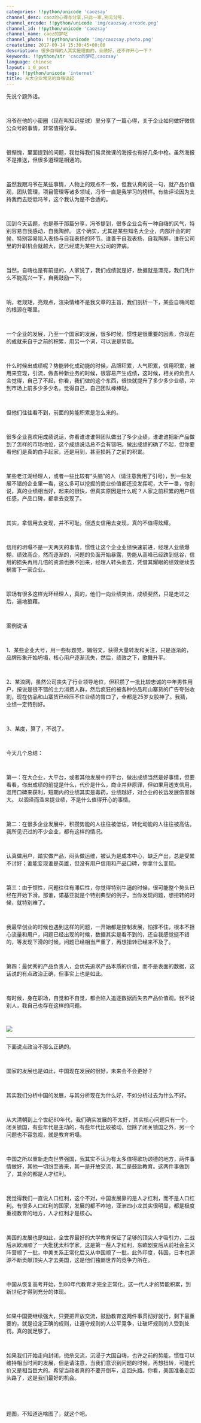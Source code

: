 ```yaml
---
categories: !!python/unicode 'caozsay'
channel_desc: caoz的心得与分享,只此一家,别无分号.
channel_ercode: !!python/unicode 'img/caozsay.ercode.png'
channel_id: !!python/unicode 'caozsay'
channel_name: caoz的梦呓
channel_photo: !!python/unicode 'img/caozsay.photo.png'
createtime: 2017-09-14 15:30:45+00:00
description: 很多自嗨的人其实是理由的，业绩好，还不许开心一下？
keywords: !!python/str 'caoz的梦呓,caozsay'
language: chinese
layout: 1_0_post
tags: !!python/unicode 'internet'
title: 从大企业常见的自嗨谈起
---
```

<div class="rich_media_content" id="js_content">
<p>
         先说个题外话。
         <br/>
</p>
<p>
<br/>
</p>
<p>
         冯爷在他的小密圈（现在叫知识星球）里分享了一篇心得，关于企业如何做好微信公众号的事情，非常值得分享。
        </p>
<p>
<br/>
</p>
<p>
         很惭愧，里面提到的问题，我觉得我们易灵微课的海报也有好几条中枪。虽然海报不是推送，但很多道理是相通的。
        </p>
<p>
<br/>
</p>
<p>
         虽然我跟冯爷在某些事情，人物上的观点不一致，但我认真的说一句，就产品价值观，团队管理，项目管理等诸多领域，冯爷一直是我学习的榜样。有些评论因为支持我而去贬低冯爷，这个我认为是不合适的。
         <br/>
</p>
<p>
<br/>
</p>
<p>
         回到今天话题，也是基于那篇分享，冯爷提到，很多企业会有一种自嗨的风气，特别容易自我感动，自我陶醉。 这个确实，尤其是某些知名大企业，内部开会的时候，特别容易陷入表扬与自我表扬的环节。谁善于自我表扬，自我陶醉，谁在公司里的升职机会就越大，这已经成为某些大公司的弊病。
        </p>
<p>
<br/>
</p>
<p>
         当然，自嗨也是有前提的，人家说了，我们成绩就是好，数据就是漂亮，我们凭什么不能高兴一下，自我鼓励一下。
        </p>
<p>
<br/>
</p>
<p>
         呐，老规矩，亮观点，渲染情绪不是我文章的主旨，我们剖析一下，某些自嗨问题的根源在哪里。
        </p>
<p>
<br/>
</p>
<p>
         一个企业的发展，乃至一个国家的发展，很多时候，惯性是很重要的因素，你现在的成就来自于之前的积累，用另一个词，可以说是势能。
        </p>
<p>
<br/>
</p>
<p>
         什么时候出成绩呢？势能转化成动能的时候，品牌积累，人气积累，信用积累，被用来变现，引流，做各种新业务的时候，很容易产生成绩，这时候，相关的负责人会觉得，自己了不起，你看，我们做的这个东西，很快就提升了多少多少业绩，冲到市场上前多少多少名，觉得自己，自己团队棒棒哒。
        </p>
<p>
<br/>
</p>
<p>
         但他们往往看不到，前面的势能积累是怎么来的。
        </p>
<p>
<br/>
</p>
<p>
         很多企业喜欢用成绩说话，你看谁谁谁带团队做出了多少业绩，谁谁谁把新产品做到了怎样的市场地位，这个成绩说话总不会有错吧。做出成绩的确了不起，但你要看他们是真的白手起家，还是用到，甚至损耗了之前的积累。
        </p>
<p>
<br/>
</p>
<p>
         某些老江湖经理人，或者一些比较有“头脑”的人（请注意我用了引号），到一些发展不错的企业里一看，这么多可以挖掘的商业价值都还没发挥呢，大干一番，你别说，真的业绩相当好，起来的很快，但真实原因是什么呢？人家之前积累的用户信任感，产品口碑，都拿去变现了。
        </p>
<p>
<br/>
</p>
<p>
         其实，拿信用去变现，并不可耻。但透支信用去变现，真的不值得炫耀。
        </p>
<p>
<br/>
</p>
<p>
         信用的坍塌不是一天两天的事情，惯性让这个企业业绩快速前进，经理人业绩爆棚，绩效高企，然而逐渐的，问题的负面开始暴露，势能从高峰已经跌到低谷，信用的损失再用几倍的资源也换不回来，经理人转头而去，凭借其耀眼的绩效继续去祸害下一家企业。
        </p>
<p>
<br/>
</p>
<p>
         职场有很多这样光环经理人，真的，他们一向业绩突出，成绩斐然，只是走过之后，遍地狼藉。
        </p>
<p>
<br/>
</p>
<p>
         案例说话
        </p>
<p>
<br/>
</p>
<p>
         1、某些企业大号，用一些标题党，媚俗文，获得大量转发和关注，只是逐渐的，品牌形象开始坍塌，核心用户逐渐流失，然后，绩效之下，歌舞升平。
        </p>
<p>
<br/>
</p>
<p>
         2、某浪网，虽然公司丧失了行业领导地位，但积攒了一批比较忠诚的中年男性用户，按说是很不错的主力消费人群，然后疯狂的被各种仿品和山寨货的广告夸张收割，现在仿品和山寨货已经压不住业绩的胃口了，全都是25岁女股神了。我猜，业绩一定特别好。
        </p>
<p>
<br/>
</p>
<p>
         3、某度，算了，不说了。
        </p>
<p>
<br/>
</p>
<p>
         今天几个总结：
        </p>
<p>
<br/>
</p>
<p>
         第一：在大企业，大平台，或者其他发展中的平台，做出成绩当然是好事情，但要看看，你出成绩的前提是什么，代价是什么，商业并非原罪，但如果用透支信用，滥用口碑来获利，短期内的业绩其实是毒药，业绩越好，对企业的长远发展伤害越大。 以涸泽而渔来提业绩，不是什么值得开心的事情。
        </p>
<p>
<br/>
</p>
<p>
         第二：在很多企业发展中，积攒势能的人往往被低估，转化动能的人往往被高估。我所见识过的不少企业，都有这样的情况。
        </p>
<p>
<br/>
</p>
<p>
         认真做用户，踏实做产品，闷头做运维，被认为是成本中心，缺乏产出，总是受累不讨好；谁能变现谁是英雄，但没有用户信用和产品口碑，你拿什么变现。
        </p>
<p>
<br/>
</p>
<p>
         第三：由于惯性，问题往往有滞后性，你觉得特别牛逼的时候，很可能整个势头已经在开始下滑。那谁，诺基亚就是个特别典型的例子，当你发现问题，想扭转的时候，就特别难了。
        </p>
<p>
<br/>
</p>
<p>
         我最早创业的时候也遇到这样的问题，一开始都是控制发展，怕撑不住，根本不担心流量和用户，问题已经出现的时候，数据其实是看不到的，还自我感觉挺不错的，等发现下滑的时候，问题已经相当严重了，再想扭转已经来不及了。
        </p>
<p>
<br/>
</p>
<p>
         第四：最优秀的产品负责人，会优先追求产品本质的价值，而不是表面的数据，这话说的有点政治正确，但事实上也是如此。
        </p>
<p>
<br/>
</p>
<p>
         有时候，身在职场，自觉和不自觉，都会陷入追逐数据而失去产品价值观。我不说别人，我自己也存在这样的问题。
        </p>
<p>
<br/>
</p>
<p>
<img class="" data-ratio="1.0909090909090908" data-s="300,640" data-src="" data-type="png" data-w="660" src="{{ '/img/nBKX0s8fer3WuKq98PaBcqJbk7aicR1UmRSv4SQCibBBCZRECe4wUicSXAkkmmRzK3yWTop2HWIn0rdbUvExEph7A.png' | prepend: site.img | replace: '//','/' }}"/>
</p>
<hr/>
<p>
         下面说点政治不那么正确的。
        </p>
<p>
<br/>
</p>
<p>
         国家的发展也是如此，中国现在发展的很好，未来会不会更好？
        </p>
<p>
<br/>
</p>
<p>
         其实我们分析中国的发展，与其分析现在为什么好，不如分析过去为什么不好。
        </p>
<p>
<br/>
</p>
<p>
         从大清朝到上个世纪80年代，我们确实发展的不太好，其实核心问题只有一个，闭关锁国，有些年代是主动的，有些年代比较被动，但除了闭关锁国之外，另一个问题也不容忽视，就是教育坍塌。
        </p>
<p>
<br/>
</p>
<p>
         中国之所以重新走向世界强国，我其实不认为有太多值得歌功颂德的地方，两件事情做好，其他一切纷至沓来，其一是开放交流，其二是鼓励教育。这两件事做到了，其余的都是人才红利。
        </p>
<p>
<br/>
</p>
<p>
         我觉得我们一直说人口红利，这个不对，中国发展靠的是人才红利，而不是人口红利。有很多人口红利的国家，发展的都不咋地，亚洲四小龙其实很明显，都是极度重视教育的地方，人才红利才是核心。
        </p>
<p>
<br/>
</p>
<p>
         美国的发展也是如此，全世界最好的大学教育保证了足够的顶尖人才吸引力，二战后从欧洲顺了一大批犹太科学家，这是第一茬人才红利，东欧剧变后从前社会主义阵营顺了一批，中美关系正常化后又从中国顺了一批，此外印度，韩国，日本也源源不断贡献顶尖人才去美国，这是他们独霸世界的竞争力所在。
        </p>
<p>
<br/>
</p>
<p>
         中国从恢复高考开始，到80年代教育才完全正常化，这一代人才的势能积累，到新世纪才得到充分的体现。
         <br/>
</p>
<p>
<br/>
</p>
<p>
         如果中国要继续强大，只要把开放交流，鼓励教育这两件事贯彻好就行，剩下最重要的，就是设定正确的规则，让遵守规则的人公平竞争，让破坏规则的人受到处罚。真的就足够了。
        </p>
<p>
<br/>
</p>
<p>
         如果我们开始走向封闭，扼杀交流，沉浸于大国自嗨，也许之前的势能，惯性可以维持相当时间的发展，但是请注意，当我们意识到问题的时候，再想扭转，可能代价又是相当巨大的。希望当政者真的不要开倒车，走回头路。你看，美国准备走回头路了，这是我们最好的机会。
        </p>
<p>
<br/>
</p>
<p>
<br/>
</p>
<p>
         题图，不知道选啥图了，就这个吧。
        </p>
</div>